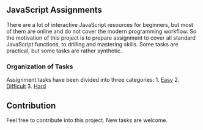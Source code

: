 ## JavaScript Assignments  

There are a lot of interactive JavaScript resources for beginners, but most of them are online and do not cover the modern programming workflow.  So the motivation of this project is to prepare assignment to cover all standard JavaScript functions, to drilling and mastering skills. Some tasks are practical, but some tasks are rather synthetic.
### Organization of Tasks
Assignment tasks have been divided into three categories:
    1. [Easy](https://github.com/bilalshahzad139/JavaScript_Assignments/tree/master/1-Easy)
    2. [Difficult](https://github.com/bilalshahzad139/JavaScript_Assignments/tree/master/2-Difficult)
    3. [Hard](https://github.com/bilalshahzad139/JavaScript_Assignments/tree/master/3-Hard)

## Contribution
Feel free to contribute into this project. New tasks are welcome.
